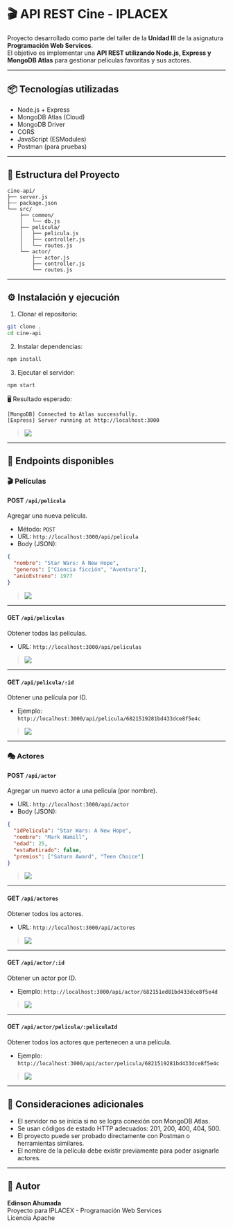 
# 🎬 API REST Cine - IPLACEX

Proyecto desarrollado como parte del taller de la **Unidad III** de la asignatura **Programación Web Services**.  
El objetivo es implementar una **API REST utilizando Node.js, Express y MongoDB Atlas** para gestionar películas favoritas y sus actores.

---

## 📦 Tecnologías utilizadas

- Node.js + Express
- MongoDB Atlas (Cloud)
- MongoDB Driver
- CORS
- JavaScript (ESModules)
- Postman (para pruebas)

---

## 📁 Estructura del Proyecto

```
cine-api/
├── server.js
├── package.json
└── src/
    ├── common/
    │   └── db.js
    ├── pelicula/
    │   ├── pelicula.js
    │   ├── controller.js
    │   └── routes.js
    └── actor/
        ├── actor.js
        ├── controller.js
        └── routes.js
```

---

## ⚙️ Instalación y ejecución

1. Clonar el repositorio:

```bash
git clone .
cd cine-api
```

2. Instalar dependencias:

```bash
npm install
```

3. Ejecutar el servidor:

```bash
npm start
```

🖥️ Resultado esperado:

```
[MongoDB] Connected to Atlas successfully.
[Express] Server running at http://localhost:3000
```

> <img src="img/captura-npm-start.png">

---

## 🔗 Endpoints disponibles

### 🎬 Películas

#### POST `/api/pelicula`
Agregar una nueva película.

- Método: `POST`
- URL: `http://localhost:3000/api/pelicula`
- Body (JSON):
```json
{
  "nombre": "Star Wars: A New Hope",
  "generos": ["Ciencia ficción", "Aventura"],
  "anioEstreno": 1977
}
```

> <img src="img/post-pelicula.png">

---

#### GET `/api/peliculas`
Obtener todas las películas.

- URL: `http://localhost:3000/api/peliculas`

> <img src="img/get-peliculas.png">

---

#### GET `/api/pelicula/:id`
Obtener una película por ID.

- Ejemplo: `http://localhost:3000/api/pelicula/6821519281bd433dce8f5e4c`

> <img src="img/get-pelicula-by-id.png">

---

### 🎭 Actores

#### POST `/api/actor`
Agregar un nuevo actor a una película (por nombre).

- URL: `http://localhost:3000/api/actor`
- Body (JSON):
```json
{
  "idPelicula": "Star Wars: A New Hope",
  "nombre": "Mark Hamill",
  "edad": 25,
  "estaRetirado": false,
  "premios": ["Saturn Award", "Teen Choice"]
}
```

> <img src="img/post-actor.png">

---

#### GET `/api/actores`
Obtener todos los actores.

- URL: `http://localhost:3000/api/actores`

> <img src="img/get-actores.png">

---

#### GET `/api/actor/:id`
Obtener un actor por ID.

- Ejemplo: `http://localhost:3000/api/actor/682151ed81bd433dce8f5e4d`

> <img src="img/get-actor-by-id.png">

---

#### GET `/api/actor/pelicula/:peliculaId`
Obtener todos los actores que pertenecen a una película.

- Ejemplo: `http://localhost:3000/api/actor/pelicula/6821519281bd433dce8f5e4c`

> <img src="img/get-actores-by-pelicula.png">

---

## 📌 Consideraciones adicionales

- El servidor no se inicia si no se logra conexión con MongoDB Atlas.
- Se usan códigos de estado HTTP adecuados: 201, 200, 400, 404, 500.
- El proyecto puede ser probado directamente con Postman o herramientas similares.
- El nombre de la película debe existir previamente para poder asignarle actores.

---

## 📝 Autor

**Edinson Ahumada**  
Proyecto para IPLACEX - Programación Web Services  
Licencia Apache
